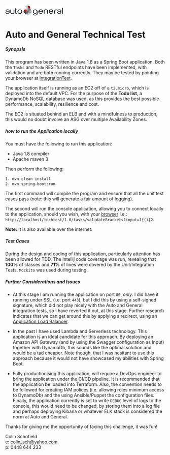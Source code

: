 ![](logo.png)

# Auto and General Technical Test
##### Synopsis
This program has been written in Java 1.8 as a Spring Boot application. Both the `Tasks` and `Todo` RESTful endpoints have been 
implemented, with validation and are both running correctly. They may be tested by pointing your browser at [integrationTest](https://join.autogeneral.com.au/test/1.0/integrationTest?url=http%3A%2F%2F13.239.134.226%2Ftechtest%2F1.0).

The application itself is running as an EC2 off of a `t2.micro`, which is deployed into the default VPC. For the purpose of 
the **Todo list**, a DynamoDb NoSQL database was used, as this provides the best possible performance, scalability, resilience and cost.
 
The EC2 is situated behind an ELB and with a mindfulness to production, this would no doubt involve an ASG over multiple Availability Zones.

##### how to run the Application locally
You must have the following to run this application:
- Java 1.8 compiler 
- Apache maven 3 

Then perform the following:
```
1. mvn clean install
2. mvn spring-boot:run
```

The first command will compile the program and ensure that all the unit test cases pass (note: this will generate a fair amount of logging). 

The second will run the console application, allowing you to connect locally to the application, should you wish, with your [browser](http://localhost/techtest/1.0/tasks/validateBrackets?input=1{()}2) i.e.: `http://localhost/techtest/1.0/tasks/validateBrackets?input=1{()}2`.
 
 **Note:** It is also available over the internet.

##### Test Cases

During the design and coding of this application, particularly attention has been allowed for TDD. The Intellij code coverage was run, 
revealing that **100%** of classes and **71%** of lines were covered by the Unit/Integration Tests. `Mockito` was used during testing.

##### Further Considerations and Issues

- At this stage I am running the application on port `80`, *only*. I did have it running under SSL (i.e. port `443`), but I did this by
using a self-signed signature, which did not play nicely with the Auto and General integration tests, so I have reverted it out, at this
 stage. Further research indicates that we can get around this by applying a redirect, using an [Application Load Balancer](https://exampleloadbalancer.com/redirect_demo.html).
 
- In the past I have used Lambda and Serverless technology. This application is an ideal candidate for this approach. 
By deploying an Amazon API Gateway (and by using the Swagger configuration as Input) together with DynamoDb, this sounds like 
 the optimal solution and would be a tad cheaper. Note though, that I was hesitant to use this approach because it would not 
 have showcased my abilities with Spring Boot.

- Fully productionising this application, will require a DevOps engineer to bring the application under the CI/CD pipeline.
It is recommended that the application be loaded into Terraform. Also, the convention needs to be followed for creating IAM polices (i.e. allowing roles minimum access to DynamoDb) and the 
using Ansible/Puppet the configuration files. Finally, the application currently is set to write `DEBUG` level of logs to the 
console, this would need to be changed, by storing them into a log file and perhaps deploying Kibana or whatever ELK stack 
is considered the norm at Auto and General.

Thanks for giving me the opportunity of facing this challenge, it was fun!

Colin Schofield   
e: colin_sch@yahoo.com  
p: 0448 644 233